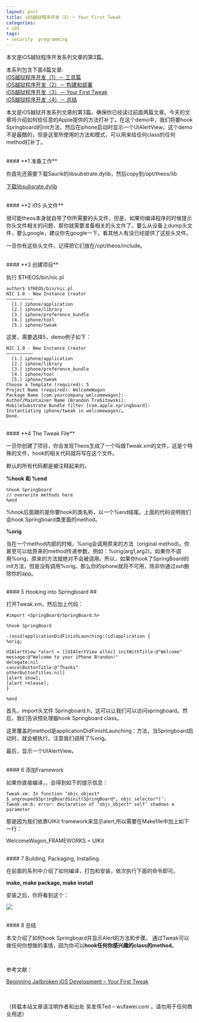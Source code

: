 ```yaml
---
layout: post  
title: iOS越狱程序开发（3）－ Your First Tweak  
categories:  
- iOS  
tags:    
- security  programming
---   
```

 

本文是iOS越狱程序开发系列文章的第3篇。

本系列包含下面4篇文章:  
[iOS越狱程序开发（1）－ 工具篇](http://wufawei.com/2013/08/iOS-jailbroken-programming-1/)        
[iOS越狱程序开发（2）－ 构建和部署 ](http://wufawei.com/2013/08/iOS-jailbroken-programming-2/)  
[iOS越狱程序开发（3）－ Your First Tweak](http://wufawei.com/2013/08/iOS-jailbroken-programming-3/)   
[iOS越狱程序开发（4）－ 总结](http://wufawei.com/2013/08/iOS-jailbroken-programming-4/)


本文是iOS越狱开发系列文章的第3篇。确保你已经读过前面两篇文章。今天的文章将介绍如何给任意的Apple提供的方法打补丁。在这个demo中，我们将要hook Springboard的init方法，然后在iphone启动时显示一个UIAlertView。这个demo不是最酷的，但是这里所使用的方法和模式，可以用来给任何class的任何method打补丁。

<br/>
#### **1 准备工作**

你首先还需要下载Saurik的libsubstrate.dylib，然后copy到/opt/theos/lib

[下载libsubsrate.dylib](http://www.mediafire.com/?2upm53uzzj0488u)

<br/>
#### **2 iOS 头文件**

很可能theos本身就自带了你所需要的头文件，但是，如果你编译程序的时候提示你头文件相关的问题，那你就需要准备相关的头文件了。要么从设备上dump头文件，要么google，建议你先google一下，看其他人有没已经提供了这些头文件。

一旦你有这些头文件，记得把它们放在/opt/theos/include。

<br/>
#### **3 创建项目**

执行
$THEOS/bin/nic.pl

    author$ $THEOS/bin/nic.pl
    NIC 1.0 - New Instance Creator
    ——————————
      [1.] iphone/application
      [2.] iphone/library
      [3.] iphone/preference_bundle
      [4.] iphone/tool
      [5.] iphone/tweak


这里，需要选择5，demo例子如下：

    NIC 1.0 - New Instance Creator
    ——————————
      [1.] iphone/application
      [2.] iphone/library
      [3.] iphone/preference_bundle
      [4.] iphone/tool
      [5.] iphone/tweak
    Choose a Template (required): 5
    Project Name (required): WelcomeWagon 
    Package Name [com.yourcompany.welcomewagon]: 
    Author/Maintainer Name [Brandon Trebitowski]: 
    MobileSubstrate Bundle filter [com.apple.springboard]: 
    Instantiating iphone/tweak in welcomewagon/…
    Done.

<br/>
#### **4 The Tweak File**

一旦你创建了项目，你会发现Theos生成了一个叫做Tweak.xm的文件，这是个特殊的文件，hook的相关代码就将写在这个文件。

默认的所有代码都是被注释起来的。

**%hook 和 %end**

    %hook Springboard
    // overwrite methods here
    %end

%hook后面跟的是你要hook的类名称，以一个%end结尾。上面的代码说明我们会hook Springboard类里面的method。

**%orig**

当在一个method内部的时候，%orig会调用原来的方法（original method)。你甚至可以给原来的method传递参数，例如：%orig(arg1,arg2)。如果你不调用%orig，原来的方法就绝对不会被调用。所以，如果你hook了SpringBoard的init方法，但是没有调用%orig。那么你的iphone就将不可用，除非你通过ssh删除你的app。


<br/>
#### 5  Hooking into Springboard ##

打开Tweak.xm，然后加上代码：


    #import <SpringBoard/SpringBoard.h>
    
    %hook SpringBoard
    
    -(void)applicationDidFinishLaunching:(id)application {
    %orig;
    
    UIAlertView *alert = [[UIAlertView alloc] initWithTitle:@"Welcome" 
    message:@"Welcome to your iPhone Brandon!" 
    delegate:nil 
    cancelButtonTitle:@"Thanks" 
    otherButtonTitles:nil]
    [alert show];
    [alert release];
    }
    
    %end


首先，import头文件 Springboard.h，这可以让我们可以访问springboard。然后，我们告诉预处理器hook Springboard class。

这里覆盖的method是applicationDidFinishLaunching：方法，当Springboard启动时，就会被执行。注意我们调用了%orig。

最后，显示一个UIAlertView。


<br/>
#### 6 添加Framework

如果你直接编译，，会得到如下的提示信息：

    Tweak.xm: In function ‘objc_object* $_ungrouped$SpringBoard$init(SpringBoard*, objc_selector*)’:
    Tweak.xm:6: error: declaration of ‘objc_object* self’ shadows a parameter


那是因为我们依靠UIKit framework来显示alert,所以需要在Makefile中加上如下一行：

WelcomeWagon_FRAMEWORKS = UIKit


<br/>
#### 7 Building, Packaging, Installing.

在前面的系列中介绍了如何编译，打包和安装，依次执行下面的命令即可。

**make, make package, make install**

安装之后，你将看到这个：

![](http://f.cl.ly/items/3J1W0j0c1F3y081P2D2i/IMG_0001.PNG)


<br/>
#### 8 总结

本文介绍了如何hook Springboard并显示Alert的方法和步骤。
通过Tweak可以做任何你想做的事情，因为你可以**hook任何你感兴趣的class的method**。


<br/>


参考文献：

[Beginning Jailbroken iOS Development – Your First Tweak](http://brandontreb.com/beginning-jailbroken-ios-development-your-first-tweak)

<br/><br/>
（转载本站文章请注明作者和出处 吴发伟Ted – wufawei.com ，请勿用于任何商业用途）